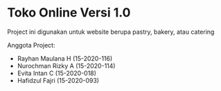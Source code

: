 # Toko Online Versi 1.0 
Project ini digunakan untuk website berupa pastry, bakery, atau catering

Anggota Project:
- Rayhan Maulana H (15-2020-116)
- Nurochman Rizky A (15-2020-114)
- Evita Intan C (15-2020-018)
- Hafidzul Fajri (15-2020-093)
